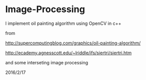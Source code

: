 # Image-Processing
I implement oil painting algorithm using OpenCV in c++ 

from

http://supercomputingblog.com/graphics/oil-painting-algorithm/

http://ecademy.agnesscott.edu/~lriddle/ifs/siertri/siertri.htm

and some interseting image processing

2016/2/17
